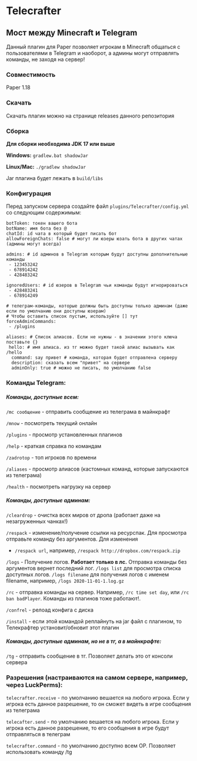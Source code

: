 # Telecrafter

## Мост между Minecraft и Telegram

Данный плагин для Paper позволяет игрокам в Minecraft общаться с пользователями в Telegram и наоборот, а админы могут
отправлять команды, не заходя на сервер!

### Совместимость

Paper 1.18

### Скачать

Скачать плагин можно на странице releases данного репозитория

### Сборка

**Для сборки необходима JDK 17 или выше**

**Windows:**
`gradlew.bat shadowJar`

**Linux/Mac:**
`./gradlew shadowJar`

Jar плагина будет лежать в `build/libs`


### Конфигурация

Перед запуском сервера создайте файл `plugins/Telecrafter/config.yml` со следующим содержимым:
```
botToken: токен вашего бота
botName: имя бота без @
chatId: id чата в который будет писать бот
allowForeignChats: false # могут ли юзеры юзать бота в других чатах (админы могут всегда)

admins: # id админов в Telegram которым будут доступны дополнительные команды
 - 123453242
 - 678914242
 - 428483242

ignoredUsers: # id юзеров в Telegram чьи команды будут игнорироваться
 - 428483241
 - 678914249

# телеграм-команды, которые должны быть доступны только админам (даже если по умолчанию они доступны юзерам)
# Чтобы оставить список пустым, используйте [] тут
forceAdminCommands:
 - /plugins

aliases: # Список алиасов. Если не нужны - в значении этого ключа поставьте {}
 hello: # имя алиаса. из тг можно будет такой алиас вызывать как /hello
  command: say привет # команда, которая будет отправлена серверу
  description: сказать всем "привет" на сервере
  adminOnly: true # можно не писать, по умолчанию false
```

### Команды Telegram:

##### Команды, доступные всем:

`/mc сообщение` - отправить сообщение из телеграма в майнкрафт

`/mnow` - посмотреть текущий онлайн

`/plugins` - просмотр установленных плагинов

`/help` - краткая справка по командам

`/zadrotop` - топ игроков по времени

`/aliases` - просмотр алиасов (кастомных команд, которые запускаются из телеграма)

`/health` - посмотреть нагрузку на сервер

##### Команды, доступные админам:

`/cleardrop` - очистка всех миров от дропа (работает даже на незагруженных чанках!)

`/respack` - изменение/получение ссылки на ресурспак. Для просмотра отправьте команду без аргументов. Для изменения

- `/respack url`, например, `/respack http://dropbox.com/respack.zip`

`/logs` - Получение логов. **Работает только в лс.** Отправка команды без аргументов вернет последний лог. `/logs list`
для просмотра списка доступных логов. `/logs filename` для получения логов с именем filename,
например, `/logs 2020-11-01-1.log.gz`

`/rc` - отправка команды на сервер. Например, `/rc time set day`, или `/rc ban badPlayer`. Команды из плагинов тоже
работают!.

`/confrel` - релоад конфига с диска

`/install` - если этой командой реплайнуть на jar файл с плагином, то Телекрафтер установит/обновит этот плагин

##### Команды, доступные админам, но не в тг, а в майнкрафте:

`/tg` - отправить сообщение в тг. Позволяет делать это от консоли сервера

### Разрешения (настраиваются на самом сервере, например, через LuckPerms):

`telecrafter.receive` - по умолчанию вешается на любого игрока. Если у игрока есть данное разрешение, то он сможет
видеть в игре сообщения из телеграма

`telecafter.send` - по умолчанию вешается на любого игрока. Если у игрока есть данное разрешение, то его сообщения в
игре будут отправляться в телеграм

`telecrafter.command` - по умолчанию доступно всем OP. Позволяет использовать команду /tg